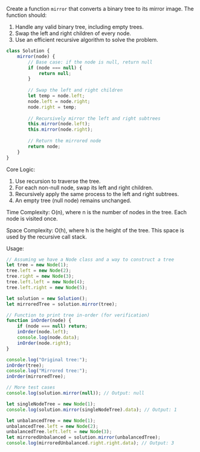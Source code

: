 Create a function `mirror` that converts a binary tree to its mirror image. The function should:

1. Handle any valid binary tree, including empty trees.
2. Swap the left and right children of every node.
3. Use an efficient recursive algorithm to solve the problem.

```javascript
class Solution {
    mirror(node) {
        // Base case: if the node is null, return null
        if (node === null) {
            return null;
        }
        
        // Swap the left and right children
        let temp = node.left;
        node.left = node.right;
        node.right = temp;
        
        // Recursively mirror the left and right subtrees
        this.mirror(node.left);
        this.mirror(node.right);
        
        // Return the mirrored node
        return node;
    }
}
```

Core Logic:
1. Use recursion to traverse the tree.
2. For each non-null node, swap its left and right children.
3. Recursively apply the same process to the left and right subtrees.
4. An empty tree (null node) remains unchanged.

Time Complexity: O(n), where n is the number of nodes in the tree. Each node is visited once.

Space Complexity: O(h), where h is the height of the tree. This space is used by the recursive call stack.

Usage:

```javascript
// Assuming we have a Node class and a way to construct a tree
let tree = new Node(1);
tree.left = new Node(2);
tree.right = new Node(3);
tree.left.left = new Node(4);
tree.left.right = new Node(5);

let solution = new Solution();
let mirroredTree = solution.mirror(tree);

// Function to print tree in-order (for verification)
function inOrder(node) {
    if (node === null) return;
    inOrder(node.left);
    console.log(node.data);
    inOrder(node.right);
}

console.log("Original tree:");
inOrder(tree);
console.log("Mirrored tree:");
inOrder(mirroredTree);

// More test cases
console.log(solution.mirror(null)); // Output: null

let singleNodeTree = new Node(1);
console.log(solution.mirror(singleNodeTree).data); // Output: 1

let unbalancedTree = new Node(1);
unbalancedTree.left = new Node(2);
unbalancedTree.left.left = new Node(3);
let mirroredUnbalanced = solution.mirror(unbalancedTree);
console.log(mirroredUnbalanced.right.right.data); // Output: 3
```

